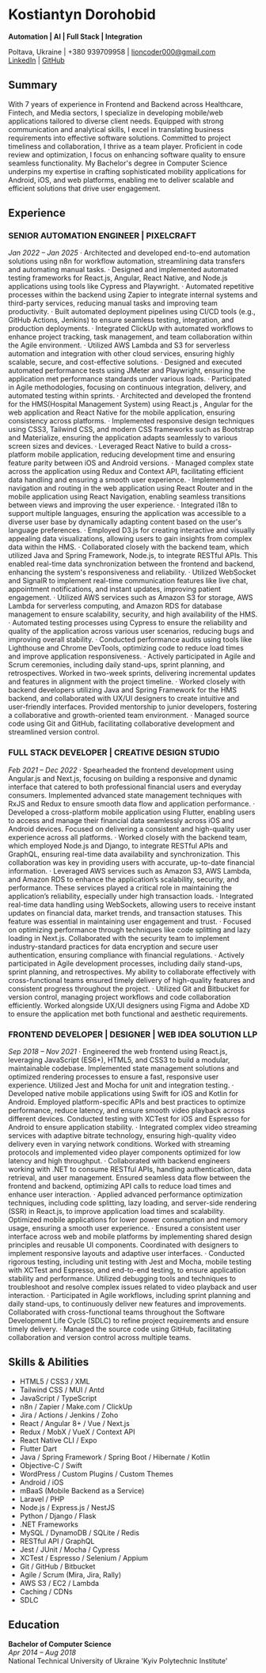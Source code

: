 # Kostiantyn Dorohobid
**Automation | AI | Full Stack | Integration**

Poltava, Ukraine | +380 939709958 | lioncoder000@gmail.com  
[LinkedIn](https://www.linkedin.com/in/kostiantyn-dorohobid-161965350/) | [GitHub](https://github.com/geremylabrador)

## Summary
With 7 years of experience in Frontend and Backend across Healthcare, Fintech, and Media sectors, I specialize in developing mobile/web applications tailored to diverse client needs. Equipped with strong communication and analytical skills, I excel in translating business requirements into effective software solutions. Committed to project timeliness and collaboration, I thrive as a team player. Proficient in code review and optimization, I focus on enhancing software quality to ensure seamless functionality. My Bachelor's degree in Computer Science underpins my expertise in crafting sophisticated mobility applications for Android, iOS, and web platforms, enabling me to deliver scalable and efficient solutions that drive user engagement.

## Experience

### SENIOR AUTOMATION ENGINEER  | PIXELCRAFT
*Jan 2022 – Jan 2025*
·	Architected and developed end-to-end automation solutions using n8n for workflow automation, streamlining data transfers and automating manual tasks. 
·	Designed and implemented automated testing frameworks for React.js, Angular, React Native, and Node.js applications using tools like Cypress and Playwright. 
·	Automated repetitive processes within the backend using Zapier to integrate internal systems and third-party services, reducing manual tasks and improving team productivity. 
·	Built automated deployment pipelines using CI/CD tools (e.g., GitHub Actions, Jenkins) to ensure seamless testing, integration, and production deployments. 
·	Integrated ClickUp with automated workflows to enhance project tracking, task management, and team collaboration within the Agile environment. 
·	Utilized AWS Lambda and S3 for serverless automation and integration with other cloud services, ensuring highly scalable, secure, and cost-effective solutions. 
·	Designed and executed automated performance tests using JMeter and Playwright, ensuring the application met performance standards under various loads. 
·	Participated in Agile methodologies, focusing on continuous integration, delivery, and automated testing within sprints.
·	Architected and developed the frontend for the HMS(Hospital Management System) using React.js , Angular for the web application and React Native for the mobile application, ensuring consistency across platforms.
·	Implemented responsive design techniques using CSS3, Tailwind CSS, and modern CSS frameworks such as Bootstrap and Materialize, ensuring the application adapts seamlessly to various screen sizes and devices.
·	Leveraged React Native to build a cross-platform mobile application, reducing development time and ensuring feature parity between iOS and Android versions.
·	Managed complex state across the application using Redux and Context API, facilitating efficient data handling and ensuring a smooth user experience.
·	Implemented navigation and routing in the web application using React Router and in the mobile application using React Navigation, enabling seamless transitions between views and improving the user experience.
·	Integrated i18n to support multiple languages, ensuring the application was accessible to a diverse user base by dynamically adapting content based on the user's language preferences.
·	Employed D3.js for creating interactive and visually appealing data visualizations, allowing users to gain insights from complex data within the HMS.
·	Collaborated closely with the backend team, which utilized Java and Spring Framework, Node.js, to integrate RESTful APIs. This enabled real-time data synchronization between the frontend and backend, enhancing the system's responsiveness and reliability.
·	Utilized WebSocket and SignalR to implement real-time communication features like live chat, appointment notifications, and instant updates, improving patient engagement.
·	Utilized AWS services such as Amazon S3 for storage, AWS Lambda for serverless computing, and Amazon RDS for database management to ensure scalability, security, and high availability of the HMS.
·	Automated testing processes using Cypress to ensure the reliability and quality of the application across various user scenarios, reducing bugs and improving overall stability.
·	Conducted performance audits using tools like Lighthouse and Chrome DevTools, optimizing code to reduce load times and improve application responsiveness.
·	Actively participated in Agile and Scrum ceremonies, including daily stand-ups, sprint planning, and retrospectives. Worked in two-week sprints, delivering incremental updates and features in alignment with the project timeline.
·	Worked closely with backend developers utilizing Java and Spring Framework for the HMS backend, and collaborated with UX/UI designers to create intuitive and user-friendly interfaces. Provided mentorship to junior developers, fostering a collaborative and growth-oriented team environment.
·	Managed source code using Git and GitHub, facilitating collaborative development and streamlined version control.


### FULL STACK DEVELOPER | CREATIVE DESIGN STUDIO
*Feb 2021 – Dec 2022*
·	Spearheaded the frontend development using Angular.js and Next.js, focusing on building a responsive and dynamic interface that catered to both professional financial users and everyday consumers. Implemented advanced state management techniques with RxJS and Redux to ensure smooth data flow and application performance.
·	Developed a cross-platform mobile application using Flutter, enabling users to access and manage their financial data seamlessly across iOS and Android devices. Focused on delivering a consistent and high-quality user experience across all platforms.
·	Worked closely with the backend team, which employed Node.js and Django, to integrate RESTful APIs and GraphQL, ensuring real-time data availability and synchronization. This collaboration was key in providing users with accurate, up-to-date financial information.
·	Leveraged AWS services such as Amazon S3, AWS Lambda, and Amazon RDS to enhance the application’s scalability, security, and performance. These services played a critical role in maintaining the application’s reliability, especially under high transaction loads.
·	Integrated real-time data handling using WebSockets, allowing users to receive instant updates on financial data, market trends, and transaction statuses. This feature was essential in maintaining user engagement and trust.
·	Focused on optimizing performance through techniques like code splitting and lazy loading in Next.js. Collaborated with the security team to implement industry-standard practices for data encryption and secure user authentication, ensuring compliance with financial regulations.
·	Actively participated in Agile development processes, including daily stand-ups, sprint planning, and retrospectives. My ability to collaborate effectively with cross-functional teams ensured timely delivery of high-quality features and consistent progress throughout the project.
·	Utilized Git and Bitbucket for version control, managing project workflows and code collaboration efficiently. Worked alongside UX/UI designers using Figma and Adobe XD to ensure the application met both functional and aesthetic requirements.

### FRONTEND DEVELOPER | DESIGNER | WEB IDEA SOLUTION LLP
*Sep 2018 – Nov 2021*
·	Engineered the web frontend using React.js, leveraging JavaScript (ES6+), HTML5, and CSS3 to build a modular, maintainable codebase. Implemented state management solutions and optimized rendering processes to ensure a fast, responsive user experience. Utilized Jest and Mocha for unit and integration testing.
·	Developed native mobile applications using Swift for iOS and Kotlin for Android. Employed platform-specific APIs and best practices to optimize performance, reduce latency, and ensure smooth video playback across different devices. Conducted testing with XCTest for iOS and Espresso for Android to ensure application stability.
·	Integrated complex video streaming services with adaptive bitrate technology, ensuring high-quality video delivery even in varying network conditions. Worked with streaming protocols and implemented video player components optimized for low latency and high throughput.
·	Collaborated with backend engineers working with .NET to consume RESTful APIs, handling authentication, data retrieval, and user management. Ensured seamless data flow between the frontend and backend, optimizing API calls to reduce load times and enhance user interaction.
·	Applied advanced performance optimization techniques, including code splitting, lazy loading, and server-side rendering (SSR) in React.js, to improve application load times and scalability. Optimized mobile applications for lower power consumption and memory usage, ensuring a smooth user experience.
·	Ensured a consistent user interface across web and mobile platforms by implementing shared design principles and reusable UI components. Coordinated with designers to implement responsive layouts and adaptive user interfaces.
·	Conducted rigorous testing, including unit testing with Jest and Mocha, mobile testing with XCTest and Espresso, and end-to-end testing, to ensure application stability and performance. Utilized debugging tools and techniques to troubleshoot and resolve complex issues related to video playback and user interaction.
·	Participated in Agile workflows, including sprint planning and daily stand-ups, to continuously deliver new features and improvements. Collaborated with cross-functional teams throughout the Software Development Life Cycle (SDLC) to refine project requirements and ensure timely delivery.
·	Managed the source code using GitHub, facilitating collaboration and version control across multiple teams.

## Skills & Abilities
- HTML5 / CSS3 / XML
- Tailwind CSS / MUI / Antd
- JavaScript / TypeScript
- n8n / Zapier / Make.com / ClickUp 
-	Jira / Actions / Jenkins / Zoho
- React / Angular 8+ / Vue / Next.js
- Redux / MobX / VueX / Context API
- React Native CLI / Expo
- Flutter Dart
- Java / Spring Framework / Spring Boot / Hibernate / Kotlin
- Objective-C / Swift
- WordPress / Custom Plugins / Custom Themes
- Android / iOS
- mBaaS (Mobile Backend as a Service)
- Laravel / PHP
- Node.js / Express.js / NestJS
- Python / Django / Flask
- .NET Frameworks
- MySQL / DynamoDB / SQLite / Redis
- RESTful API / GraphQL
- Jest / JUnit / Mocha / Cypress
- XCTest / Espresso / Selenium / Appium
- Git / GitHub / Bitbucket
- Agile / Scrum (Mira, Jira, Rally)
- AWS S3 / EC2 / Lambda
- Caching / CDNs
- SDLC

## Education
**Bachelor of Computer Science**  
*Apr 2014 – Aug 2018*  
National Technical University of Ukraine 'Kyiv Polytechnic Institute'
